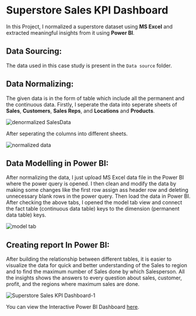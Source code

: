 # Superstore Sales KPI Dashboard

In this Project, I normalized a superstore dataset using **MS Excel** and extracted meaningful insights from it using **Power BI**.

## Data Sourcing:
The data used in this case study is present in the `Data source` folder.
## Data Normalizing:
The given data is in the form of table which include all the permanent and the continuous data. Firstly, I seperate the data into seperate sheets of **Sales**, **Customers**, **Sales Reps**, and **Locations** and **Products**.

![denormalized SalesData](https://user-images.githubusercontent.com/107538510/175783961-4fb009fe-1c89-4861-9a76-b6184f1f474d.PNG)

After seperating the columns into different sheets.

![normalized data](https://user-images.githubusercontent.com/107538510/175783987-080e0d3c-94b7-4bf9-a2c1-f05d7a04e9e9.PNG)

## Data Modelling in Power BI:
After normalizing the data, I just upload MS Excel data file in the Power BI where the power query is opened. I then clean and modify the data by making some changes like the first row assign ass header row and deleting unnecessary blank rows in the power query. Then load the data in Power BI. After checking the above tabs, I opened the model tab view and connect the fact table (continuous data table) keys to the dimension (permanent data table) keys.

![model tab](https://user-images.githubusercontent.com/107538510/175784265-aaf85467-050f-438b-b2ab-05306f2c75fb.PNG)

## Creating report In Power BI:
After building the relationship between different tables, it is easier to visualize the data for quick and better understanding of the Sales to region and to find the maximum number of Sales done by which Salesperson. All the insights shows the answers to every question about sales, customer, profit, and the regions where maximum sales are done.

![Superstore Sales KPI Dashboard-1](https://user-images.githubusercontent.com/96622330/190971258-9d976b5e-61bb-47a5-bc6d-38255d3e1381.png)

You can view the Interactive Power BI Dashboard [here](https://app.powerbi.com/view?r=eyJrIjoiMDViYjAxYjUtOTAwMC00Nzg0LTllYzUtOThmZTA5NTZiYjcyIiwidCI6ImQ1Mzc0ODM2LTJiYmItNGM5Yi1hZmM5LTgwNjU0NzU0ZDNiYSIsImMiOjl9&pageName=ReportSection).
